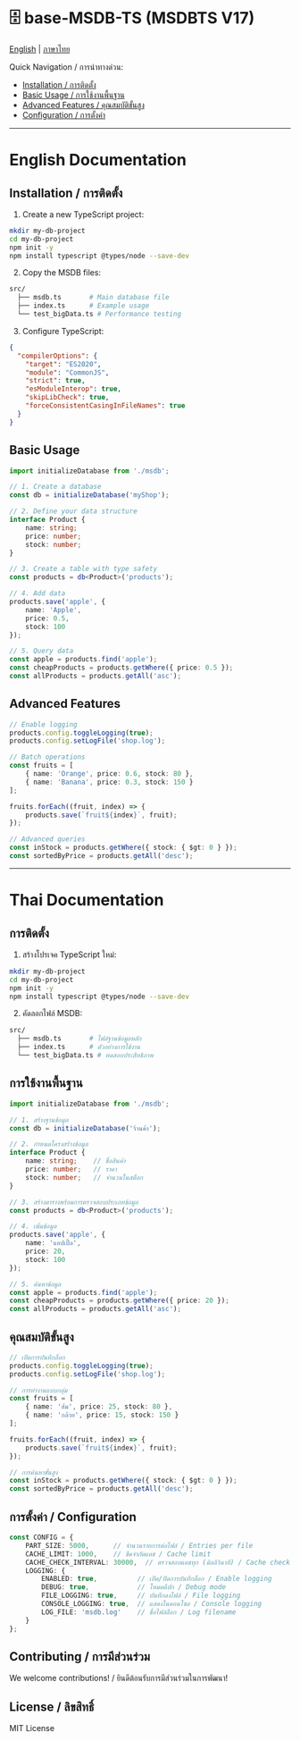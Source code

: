 # 🗄️ base-MSDB-TS (MSDBTS V17)

[English](#english-documentation) | [ภาษาไทย](#thai-documentation)

Quick Navigation / การนำทางด่วน:
- [Installation / การติดตั้ง](#installation--การติดตั้ง)
- [Basic Usage / การใช้งานพื้นฐาน](#basic-usage--การใช้งานพื้นฐาน)
- [Advanced Features / คุณสมบัติขั้นสูง](#advanced-features--คุณสมบัติขั้นสูง)
- [Configuration / การตั้งค่า](#configuration--การตั้งค่า)

---

# English Documentation

## Installation / การติดตั้ง

1. Create a new TypeScript project:
```bash
mkdir my-db-project
cd my-db-project
npm init -y
npm install typescript @types/node --save-dev
```

2. Copy the MSDB files:
```bash
src/
  ├── msdb.ts       # Main database file
  ├── index.ts      # Example usage
  └── test_bigData.ts # Performance testing
```

3. Configure TypeScript:
```json
{
  "compilerOptions": {
    "target": "ES2020",
    "module": "CommonJS",
    "strict": true,
    "esModuleInterop": true,
    "skipLibCheck": true,
    "forceConsistentCasingInFileNames": true
  }
}
```

## Basic Usage

```typescript
import initializeDatabase from './msdb';

// 1. Create a database
const db = initializeDatabase('myShop');

// 2. Define your data structure
interface Product {
    name: string;
    price: number;
    stock: number;
}

// 3. Create a table with type safety
const products = db<Product>('products');

// 4. Add data
products.save('apple', {
    name: 'Apple',
    price: 0.5,
    stock: 100
});

// 5. Query data
const apple = products.find('apple');
const cheapProducts = products.getWhere({ price: 0.5 });
const allProducts = products.getAll('asc');
```

## Advanced Features

```typescript
// Enable logging
products.config.toggleLogging(true);
products.config.setLogFile('shop.log');

// Batch operations
const fruits = [
    { name: 'Orange', price: 0.6, stock: 80 },
    { name: 'Banana', price: 0.3, stock: 150 }
];

fruits.forEach((fruit, index) => {
    products.save(`fruit${index}`, fruit);
});

// Advanced queries
const inStock = products.getWhere({ stock: { $gt: 0 } });
const sortedByPrice = products.getAll('desc');
```

---

# Thai Documentation

## การติดตั้ง

1. สร้างโปรเจค TypeScript ใหม่:
```bash
mkdir my-db-project
cd my-db-project
npm init -y
npm install typescript @types/node --save-dev
```

2. คัดลอกไฟล์ MSDB:
```bash
src/
  ├── msdb.ts       # ไฟล์ฐานข้อมูลหลัก
  ├── index.ts      # ตัวอย่างการใช้งาน
  └── test_bigData.ts # ทดสอบประสิทธิภาพ
```

## การใช้งานพื้นฐาน

```typescript
import initializeDatabase from './msdb';

// 1. สร้างฐานข้อมูล
const db = initializeDatabase('ร้านค้า');

// 2. กำหนดโครงสร้างข้อมูล
interface Product {
    name: string;    // ชื่อสินค้า
    price: number;   // ราคา
    stock: number;   // จำนวนในสต็อก
}

// 3. สร้างตารางพร้อมการตรวจสอบประเภทข้อมูล
const products = db<Product>('products');

// 4. เพิ่มข้อมูล
products.save('apple', {
    name: 'แอปเปิ้ล',
    price: 20,
    stock: 100
});

// 5. ค้นหาข้อมูล
const apple = products.find('apple');
const cheapProducts = products.getWhere({ price: 20 });
const allProducts = products.getAll('asc');
```

## คุณสมบัติขั้นสูง

```typescript
// เปิดการบันทึกล็อก
products.config.toggleLogging(true);
products.config.setLogFile('shop.log');

// การทำงานแบบกลุ่ม
const fruits = [
    { name: 'ส้ม', price: 25, stock: 80 },
    { name: 'กล้วย', price: 15, stock: 150 }
];

fruits.forEach((fruit, index) => {
    products.save(`fruit${index}`, fruit);
});

// การค้นหาขั้นสูง
const inStock = products.getWhere({ stock: { $gt: 0 } });
const sortedByPrice = products.getAll('desc');
```

## การตั้งค่า / Configuration

```typescript
const CONFIG = {
    PART_SIZE: 5000,      // จำนวนรายการต่อไฟล์ / Entries per file
    CACHE_LIMIT: 1000,    // ขีดจำกัดแคช / Cache limit
    CACHE_CHECK_INTERVAL: 30000,  // ตรวจสอบแคชทุก (มิลลิวินาที) / Cache check interval
    LOGGING: {
        ENABLED: true,          // เปิด/ปิดการบันทึกล็อก / Enable logging
        DEBUG: true,            // โหมดดีบัก / Debug mode
        FILE_LOGGING: true,     // บันทึกลงไฟล์ / File logging
        CONSOLE_LOGGING: true,  // แสดงในคอนโซล / Console logging
        LOG_FILE: 'msdb.log'    // ชื่อไฟล์ล็อก / Log filename
    }
};
```

## Contributing / การมีส่วนร่วม

We welcome contributions! / ยินดีต้อนรับการมีส่วนร่วมในการพัฒนา!

## License / ลิขสิทธิ์

MIT License
